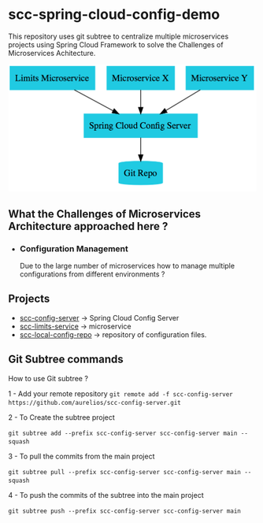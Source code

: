 # scc-spring-cloud-config-demo
This repository uses git subtree to centralize multiple microservices projects using Spring Cloud Framework to solve the Challenges of Microservices Achitecture.

![img.png](img.png)

## What the Challenges of Microservices Architecture approached here ?

* ### Configuration Management
    Due to the large number of microservices how to manage multiple configurations from different environments ?

## Projects
* [scc-config-server](scc-config-server) -> Spring Cloud Config Server
* [scc-limits-service](scc-config-server) -> microservice
* [scc-local-config-repo](scc-config-server) -> repository of configuration files.

## Git Subtree commands
How to use Git subtree ?

1 - Add your remote repository
`git remote add -f scc-config-server https://github.com/aurelios/scc-config-server.git`

2 - To Create the subtree project

`git subtree add --prefix scc-config-server scc-config-server main --squash`

3 - To pull the commits from the main project

`git subtree pull --prefix scc-config-server scc-config-server main --squash`

4 - To push the commits of the subtree into the main project

`git subtree push --prefix scc-config-server scc-config-server main`

